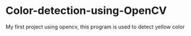 # Color-detection-using-OpenCV
My first project using opencv, this program is used to detect yellow color
